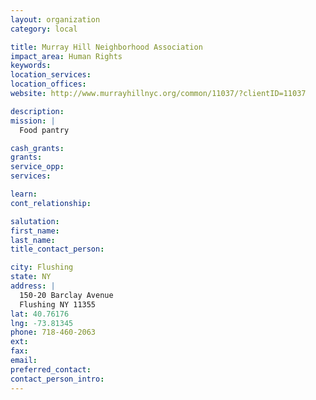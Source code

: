 ```yaml
---
layout: organization
category: local

title: Murray Hill Neighborhood Association
impact_area: Human Rights
keywords: 
location_services: 
location_offices: 
website: http://www.murrayhillnyc.org/common/11037/?clientID=11037

description: 
mission: |
  Food pantry

cash_grants: 
grants: 
service_opp: 
services: 

learn: 
cont_relationship: 

salutation: 
first_name: 
last_name: 
title_contact_person: 

city: Flushing
state: NY
address: |
  150-20 Barclay Avenue  
  Flushing NY 11355
lat: 40.76176
lng: -73.81345
phone: 718-460-2063
ext: 
fax: 
email: 
preferred_contact: 
contact_person_intro: 
---
```

